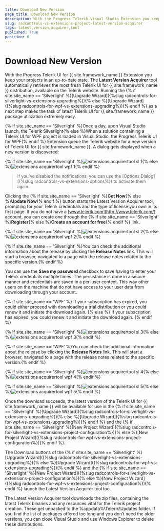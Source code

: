 ```yaml
---
title: Download New Version
page_title: Download New Version
description: With the Progress Telerik Visual Studio Extension you keep your projects in an up-to-date state.
slug: radcontrols-vs-extensions-project-latest-version-acquirer
tags: latest,version,acquirer,tool
published: True
position: 6
---
```


# Download New Version

With the Progress Telerik UI for {{ site.framework_name }} Extension you keep your projects in an up-to-date state. The __Latest Version Acquirer__ tool automatically retrieves the most fresh Telerik UI for {{ site.framework_name }} distribution, available on the Telerik website. Running the {% if site.site_name == 'Silverlight' %}[Upgrade Wizard]({%slug radcontrols-for-silverlight-vs-extensions-upgrading%}){% else %}[Upgrade Wizard]({%slug radcontrols-for-wpf-vs-extensions-upgrading%}){% endif %} as a next step makes the task of latest Telerik UI for {{ site.framework_name }} package utilization extremely easy.

{% if site.site_name == 'Silverlight' %}Once a day, upon Visual Studio launch, the Telerik Silverlight{% else %}When a solution containing a Telerik UI for WPF project is loaded in Visual Studio, the Progress Telerik UI for WPF{% endif %} Extension queue the Telerik website for a new version of Telerik UI for {{ site.framework_name }}. A dialog gets displayed when a new version is discovered:

{% if site.site_name == 'Silverlight' %}![extensions acquirertool sl 1](images/extensions_acquirertool_sl_1.png){% else %}![extensions acquirertool wpf 1](images/extensions_acquirertool_wpf_1.png){% endif %}

>If you've disabled the notifications, you can use the [Options Dialog]({%slug radcontrols-vs-extensions-options%}) to activate them again.

Clicking the {% if site.site_name == 'Silverlight' %}__Get Now__{% else %}__Update Now__{% endif %} button starts the Latest Version Acquirer tool, prompting for your Telerik credentials and the type of license you own in its first page. If you do not have a [www.telerik.com](http://www.telerik.com/) account, you can create one through the {% if site.site_name == 'Silverlight' %}__Register__{% else %}__Create an account for free__{% endif %} link.

{% if site.site_name == 'Silverlight' %}![extensions acquirertool sl 2](images/extensions_acquirertool_sl_2.png){% else %}![extensions acquirertool wpf 2](images/extensions_acquirertool_wpf_2.png){% endif %}

{% if site.site_name == 'Silverlight' %}You can check the additional information about the release by clicking the __Release Notes__ link. This will start a browser, navigated to a page with the release notes related to the specific version.{% endif %}

You can use the __Save my password__ checkbox to save having to enter your Telerik credentials multiple times. The persistance is done in a secure manner and credentials are saved in a per-user context. This way other users on the machine that do not have access to your user data from downloading through your account.

{% if site.site_name == 'WPF' %}
If your subscription has expired, you could either proceed with downloading a trial distribution or you could renew it and initiate the download again.
{% else %}
If your subscription has expired, you could renew it and initiate the download again.
{% endif %}

{% if site.site_name == 'Silverlight' %}![extensions acquirertool sl 3](images/extensions_acquirertool_sl_3.png){% else %}![extensions acquirertool wpf 3](images/extensions_acquirertool_wpf_3.png){% endif %}

{% if site.site_name == 'WPF' %}You can check the additional information about the release by clicking the __Release Notes__ link. This will start a browser, navigated to a page with the release notes related to the specific version.{% endif %}

{% if site.site_name == 'Silverlight' %}![extensions acquirertool sl 4](images/extensions_acquirertool_sl_4.png){% else %}![extensions acquirertool wpf 4](images/extensions_acquirertool_wpf_4.png){% endif %}

{% if site.site_name == 'Silverlight' %}![extensions acquirertool sl 5](images/extensions_acquirertool_sl_5.png){% else %}![extensions acquirertool wpf 5](images/extensions_acquirertool_wpf_5.png){% endif %}

Once the download succeeds, the latest version of the Telerik UI for {{ site.framework_name }} will be available for use in the {% if site.site_name == 'Silverlight' %}[Upgrade Wizard]({%slug radcontrols-for-silverlight-vs-extensions-upgrading%}){% else %}[Upgrade Wizard]({%slug radcontrols-for-wpf-vs-extensions-upgrading%}){% endif %} and the {% if site.site_name == 'Silverlight' %}[New Project Wizard]({%slug radcontrols-for-silverlight-vs-extensions-project-configuration%}){% else %}[New Project Wizard]({%slug radcontrols-for-wpf-vs-extensions-project-configuration%}){% endif %}.

The Download buttons of the {% if site.site_name == 'Silverlight' %}[Upgrade Wizard]({%slug radcontrols-for-silverlight-vs-extensions-upgrading%}){% else %}[Upgrade Wizard]({%slug radcontrols-for-wpf-vs-extensions-upgrading%}){% endif %} and the {% if site.site_name == 'Silverlight' %}[New Project Wizard]({%slug radcontrols-for-silverlight-vs-extensions-project-configuration%}){% else %}[New Project Wizard]({%slug radcontrols-for-wpf-vs-extensions-project-configuration%}){% endif %} launch the Latest Version Acquirer tool too.

The Latest Version Acquirer tool downloads the zip files, containing the latest Telerik binaries and any resources vital for the Telerik project creation. These get unpacked to the %appdata%\Telerik\Updates folder. If you find the list of packages offered too long and you don't need the older versions, you can close Visual Studio and use Windows Explorer to delete these distributions.
